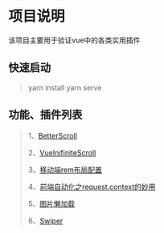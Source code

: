 # 项目说明

该项目主要用于验证vue中的各类实用插件

## 快速启动

> yarn install
> yarn serve

## 功能、插件列表

> 1、[BetterScroll](./docs/BetterScroll.md)
>
> 2、[VueInifiniteScroll](./docs/VueInfiniteScroll.md)
>
> 3、[移动端rem布局配置](./docs/rem布局.md)
>
> 4、[前端自动化之request.context的妙用](./docs/require-context的使用.md)
>
> 5、[图片懒加载](./docs/vuelazyload.md)
>
> 6、[Swiper](./docs/swiper.md)

